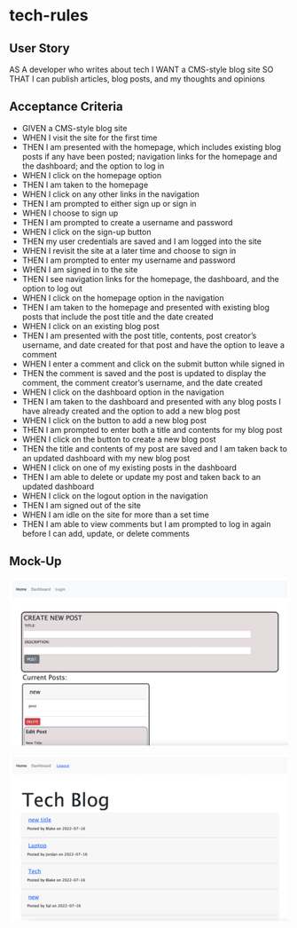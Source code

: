 # tech-rules

## User Story
AS A developer who writes about tech
I WANT a CMS-style blog site
SO THAT I can publish articles, blog posts, and my thoughts and opinions

## Acceptance Criteria
-   GIVEN a CMS-style blog site
-   WHEN I visit the site for the first time
-   THEN I am presented with the homepage, which includes existing blog posts if any have been posted; navigation links for the homepage and the 
    dashboard; and the option to log in
-   WHEN I click on the homepage option
-   THEN I am taken to the homepage
-   WHEN I click on any other links in the navigation
-   THEN I am prompted to either sign up or sign in
-   WHEN I choose to sign up
-   THEN I am prompted to create a username and password
-   WHEN I click on the sign-up button
-   THEN my user credentials are saved and I am logged into the site
-   WHEN I revisit the site at a later time and choose to sign in
-   THEN I am prompted to enter my username and password
-   WHEN I am signed in to the site
-   THEN I see navigation links for the homepage, the dashboard, and the option to log out
-   WHEN I click on the homepage option in the navigation
-   THEN I am taken to the homepage and presented with existing blog posts that include the post title and the date created
-   WHEN I click on an existing blog post
-   THEN I am presented with the post title, contents, post creator’s username, and date created for that post and have the option to leave a 
    comment
-   WHEN I enter a comment and click on the submit button while signed in
-   THEN the comment is saved and the post is updated to display the comment, the comment creator’s username, and the date created
-   WHEN I click on the dashboard option in the navigation
-   THEN I am taken to the dashboard and presented with any blog posts I have already created and the option to add a new blog post
-   WHEN I click on the button to add a new blog post
-   THEN I am prompted to enter both a title and contents for my blog post
-   WHEN I click on the button to create a new blog post
-   THEN the title and contents of my post are saved and I am taken back to an updated dashboard with my new blog post
-   WHEN I click on one of my existing posts in the dashboard
-   THEN I am able to delete or update my post and taken back to an updated dashboard
-   WHEN I click on the logout option in the navigation
-   THEN I am signed out of the site
-   WHEN I am idle on the site for more than a set time
-   THEN I am able to view comments but I am prompted to log in again before I can add, update, or delete comments


## Mock-Up

![](img/Snapshot.jpg)

![](img/Snapshot(2).jpg)
